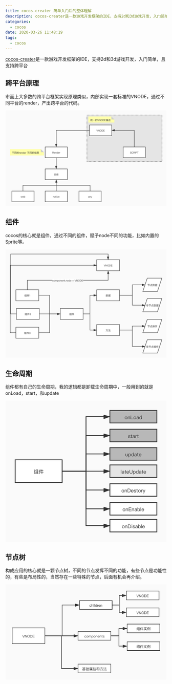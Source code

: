 ```yaml
---
title: cocos-creater 简单入门后的整体理解
description: cocos-creater是一款游戏开发框架的IDE，支持2d和3d游戏开发，入门简单，且支持跨平台
categories:
  - cocos
date: 2020-03-26 11:48:19
tags:
  - cocos
---
```


[cocos-creater](https://docs.cocos.com/creator/manual/zh/)是一款游戏开发框架的IDE，支持2d和3d游戏开发，入门简单，且支持跨平台

## 跨平台原理

市面上大多数的跨平台框架实现原理类似，内部实现一套标准的VNODE，通过不同平台的render，产出跨平台的代码。

![cocos类似](./cocos-start/VNODE.jpg)

## 组件

cocos的核心就是组件，通过不同的组件，赋予node不同的功能，比如内置的Sprite等。

![组件](./cocos-start/component.jpg)

## 生命周期

组件都有自己的生命周期，我的逻辑都是卸载生命周期中，一般用到的就是onLoad，start，和update

![生命周期](./cocos-start/life.jpg)

## 节点树

构成应用的核心就是一颗节点树，不同的节点发挥不同的功能，有些节点是功能性的，有些是布局性的，当然存在一些特殊的节点，后面有机会再介绍。

![节点树](./cocos-start/render.jpg)

